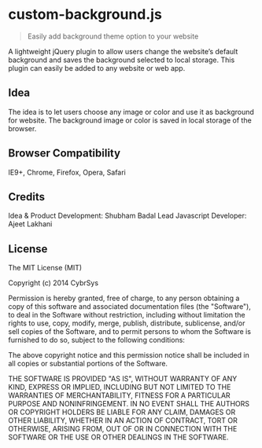 # custom-background.js

> Easily add background theme option to your website

A lightweight jQuery plugin  to allow users change the website’s default background and saves the background selected to local storage. This plugin can easily be added to any website or web app.


## Idea

The idea is to let users choose any image or color and use it as background for website. The background image or color is saved in local storage of the browser.


## Browser Compatibility

IE9+, Chrome, Firefox, Opera, Safari


## Credits

Idea & Product Development: Shubham Badal
Lead Javascript Developer: Ajeet Lakhani

## License

The MIT License (MIT)

Copyright (c) 2014 CybrSys

Permission is hereby granted, free of charge, to any person obtaining a copy of this software and associated documentation files (the "Software"), to deal in the Software without restriction, including without limitation the rights to use, copy, modify, merge, publish, distribute, sublicense, and/or sell copies of the Software, and to permit persons to whom the Software is furnished to do so, subject to the following conditions:

The above copyright notice and this permission notice shall be included in all copies or substantial portions of the Software.

THE SOFTWARE IS PROVIDED "AS IS", WITHOUT WARRANTY OF ANY KIND, EXPRESS OR IMPLIED, INCLUDING BUT NOT LIMITED TO THE WARRANTIES OF MERCHANTABILITY, FITNESS FOR A PARTICULAR PURPOSE AND NONINFRINGEMENT. IN NO EVENT SHALL THE AUTHORS OR COPYRIGHT HOLDERS BE LIABLE FOR ANY CLAIM, DAMAGES OR OTHER LIABILITY, WHETHER IN AN ACTION OF CONTRACT, TORT OR OTHERWISE, ARISING FROM, OUT OF OR IN CONNECTION WITH THE SOFTWARE OR THE USE OR OTHER DEALINGS IN THE SOFTWARE.
